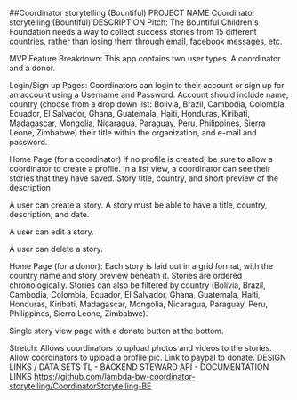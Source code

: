 ##Coordinator storytelling (Bountiful)
PROJECT NAME
Coordinator storytelling (Bountiful)
DESCRIPTION
Pitch: The Bountiful Children's Foundation needs a way to collect success stories from 15 different countries, rather than losing them through email, facebook messages, etc.

MVP Feature Breakdown:  This app contains two user types. A coordinator and a donor.

Login/Sign up Pages: Coordinators can login to their account or sign up for an account using a Username and Password. Account should include name, country (choose from a drop down list: Bolivia, Brazil, Cambodia, Colombia, Ecuador, El Salvador, Ghana, Guatemala, Haiti, Honduras, Kiribati, Madagascar, Mongolia, Nicaragua, Paraguay, Peru, Philippines, Sierra Leone, Zimbabwe) their title within the organization, and e-mail and password.

Home Page (for a coordinator) If no profile is created, be sure to allow a coordinator to create a profile.  In a list view, a coordinator can see their stories that they have saved. Story title, country, and short preview of the description

A user can create a story. A story must be able to have a title, country, description, and date.

A user can edit a story.

A user can delete a story.

Home Page (for a donor): Each story is laid out in a grid format, with the country name and story preview beneath it. Stories are ordered chronologically. Stories can also be filtered by country (Bolivia, Brazil, Cambodia, Colombia, Ecuador, El Salvador, Ghana, Guatemala, Haiti, Honduras, Kiribati, Madagascar, Mongolia, Nicaragua, Paraguay, Peru, Philippines, Sierra Leone, Zimbabwe).

Single story view page with a donate button at the bottom.

Stretch: Allows coordinators to upload photos and videos to the stories.  Allow coordinators to upload a profile pic. Link to paypal to donate.
DESIGN LINKS / DATA SETS
TL - BACKEND STEWARD
API - DOCUMENTATION LINKS
https://github.com/lambda-bw-coordinator-storytelling/CoordinatorStorytelling-BE
